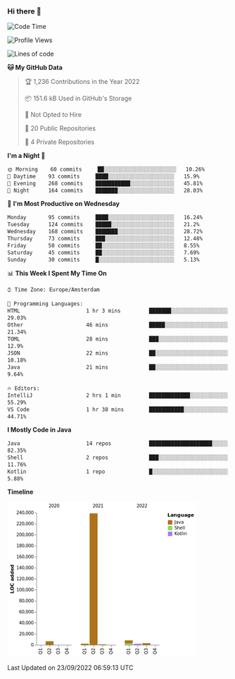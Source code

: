 ### Hi there 👋


<!--START_SECTION:waka-->
![Code Time](http://img.shields.io/badge/Code%20Time-2%2C489%20hrs%2021%20mins-blue)

![Profile Views](http://img.shields.io/badge/Profile%20Views-0-blue)

![Lines of code](https://img.shields.io/badge/From%20Hello%20World%20I%27ve%20Written-262%20Thousand%20lines%20of%20code-blue)

**🐱 My GitHub Data** 

> 🏆 1,236 Contributions in the Year 2022
 > 
> 📦 151.6 kB Used in GitHub's Storage 
 > 
> 🚫 Not Opted to Hire
 > 
> 📜 20 Public Repositories 
 > 
> 🔑 4 Private Repositories  
 > 
**I'm a Night 🦉** 

```text
🌞 Morning    60 commits     ██░░░░░░░░░░░░░░░░░░░░░░░   10.26% 
🌆 Daytime    93 commits     ████░░░░░░░░░░░░░░░░░░░░░   15.9% 
🌃 Evening    268 commits    ███████████░░░░░░░░░░░░░░   45.81% 
🌙 Night      164 commits    ███████░░░░░░░░░░░░░░░░░░   28.03%

```
📅 **I'm Most Productive on Wednesday** 

```text
Monday       95 commits     ████░░░░░░░░░░░░░░░░░░░░░   16.24% 
Tuesday      124 commits    █████░░░░░░░░░░░░░░░░░░░░   21.2% 
Wednesday    168 commits    ███████░░░░░░░░░░░░░░░░░░   28.72% 
Thursday     73 commits     ███░░░░░░░░░░░░░░░░░░░░░░   12.48% 
Friday       50 commits     ██░░░░░░░░░░░░░░░░░░░░░░░   8.55% 
Saturday     45 commits     ██░░░░░░░░░░░░░░░░░░░░░░░   7.69% 
Sunday       30 commits     █░░░░░░░░░░░░░░░░░░░░░░░░   5.13%

```


📊 **This Week I Spent My Time On** 

```text
⌚︎ Time Zone: Europe/Amsterdam

💬 Programming Languages: 
HTML                     1 hr 3 mins         ███████░░░░░░░░░░░░░░░░░░   29.03% 
Other                    46 mins             █████░░░░░░░░░░░░░░░░░░░░   21.34% 
TOML                     28 mins             ███░░░░░░░░░░░░░░░░░░░░░░   12.9% 
JSON                     22 mins             ██░░░░░░░░░░░░░░░░░░░░░░░   10.18% 
Java                     21 mins             ██░░░░░░░░░░░░░░░░░░░░░░░   9.64%

🔥 Editors: 
IntelliJ                 2 hrs 1 min         █████████████░░░░░░░░░░░░   55.29% 
VS Code                  1 hr 38 mins        ███████████░░░░░░░░░░░░░░   44.71%

```

**I Mostly Code in Java** 

```text
Java                     14 repos            ████████████████████░░░░░   82.35% 
Shell                    2 repos             ███░░░░░░░░░░░░░░░░░░░░░░   11.76% 
Kotlin                   1 repo              █░░░░░░░░░░░░░░░░░░░░░░░░   5.88%

```


**Timeline**

![Chart not found](https://raw.githubusercontent.com/powercasgamer/powercasgamer/master/charts/bar_graph.png) 


 Last Updated on 23/09/2022 06:59:13 UTC
<!--END_SECTION:waka-->
